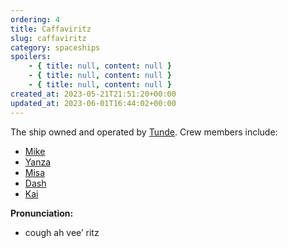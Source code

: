 ```yaml
---
ordering: 4
title: Caffaviritz
slug: caffaviritz
category: spaceships
spoilers:
    - { title: null, content: null }
    - { title: null, content: null }
    - { title: null, content: null }
created_at: 2023-05-21T21:51:20+00:00
updated_at: 2023-06-01T16:44:02+00:00
---
```

The ship owned and operated by [Tunde](/category/characters/tunde). Crew members include:

- [Mike](/category/characters/mike)
- [Yanza](/category/characters/yanza)
- [Misa](/category/characters/misa)
- [Dash](/category/characters/dash)
- [Kai](/category/characters/kai)

**Pronunciation:**
- cough ah vee’ ritz